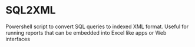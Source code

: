 # SQL2XML
Powershell script to convert SQL queries to indexed XML format. Useful for running reports that can be embedded into Excel like apps or Web interfaces 
